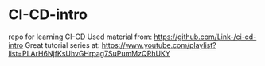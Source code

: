 # CI-CD-intro
repo for learning CI-CD
Used material from:
https://github.com/Link-/ci-cd-intro
Great tutorial series at:
https://www.youtube.com/playlist?list=PLArH6NjfKsUhvGHrpag7SuPumMzQRhUKY
